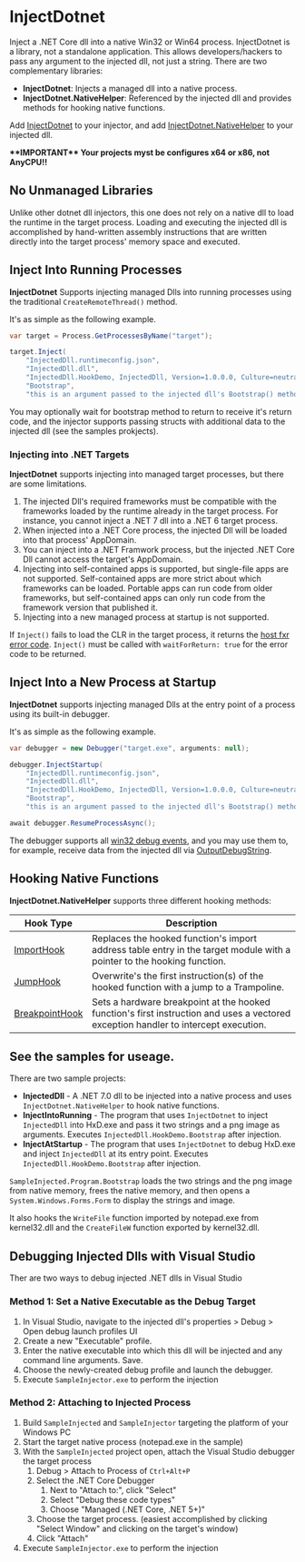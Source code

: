 # InjectDotnet

Inject a .NET Core dll into a native Win32 or Win64 process. InjectDotnet is a library, not a standalone application. This allows developers/hackers to pass any argument to the injected dll, not just a string. There are two complementary libraries:

- **InjectDotnet**: Injects a managed dll into a native process.
- **InjectDotnet.NativeHelper**: Referenced by the injected dll and provides methods for hooking native functions.

Add [InjectDotnet](https://www.nuget.org/packages/InjectDotnet) to your injector, and add [InjectDotnet.NativeHelper](https://www.nuget.org/packages/InjectDotnet.NativeHelper) to your injected dll.

 **\*\*IMPORTANT\*\*  Your projects myst be configures x64 or x86, not AnyCPU!!**

## No Unmanaged Libraries

Unlike other dotnet dll injectors, this one does not rely on a native dll to load the runtime in the target process. Loading and executing the injected dll is accomplished by hand-written assembly instructions that are written directly into the target process' memory space and executed.

## Inject Into Running Processes

**InjectDotnet** Supports injecting managed Dlls into running processes using the traditional `CreateRemoteThread()` method.

It's as simple as the following example.

```C#
var target = Process.GetProcessesByName("target");

target.Inject(
	"InjectedDll.runtimeconfig.json",
	"InjectedDll.dll",
	"InjectedDll.HookDemo, InjectedDll, Version=1.0.0.0, Culture=neutral, PublicKeyToken=null",
	"Bootstrap",
	"this is an argument passed to the injected dll's Bootstrap() method");
```

You may optionally wait for bootstrap method to return to receive it's return code, and the injector supports passing structs with additional data to the injected dll (see the samples prokjects).

### Injecting into .NET Targets
**InjectDotnet** supports injecting into managed target processes, but there are some limitations.
1. The injected Dll's required frameworks must be compatible with the frameworks loaded by the runtime already in the target process. For instance, you cannot inject a .NET 7 dll into a .NET 6 target process.
2. When injected into a .NET Core process, the injected Dll will be loaded into that process' AppDomain.
3. You can inject into a .NET Framwork process, but the injected .NET Core Dll cannot access the target's AppDomain.
4. Injecting into self-contained apps is supported, but single-file apps are not supported. Self-contained apps are more strict about which frameworks can be loaded. Portable apps can run code from older frameworks, but self-contained apps can only run code from the framework version that published it.
5. Injecting into a new managed process at startup is not supported.

If `Inject()` fails to load the CLR in the target process, it returns the [host fxr error code](https://github.com/dotnet/runtime/blob/main/docs/design/features/host-error-codes.md). `Inject()` must be called with `waitForReturn: true` for the error code to be returned.

## Inject Into a New Process at Startup

**InjectDotnet** supports injecting managed Dlls at the entry point of a process using its built-in debugger.

It's as simple as the following example.

```C#
var debugger = new Debugger("target.exe", arguments: null);

debugger.InjectStartup(
	"InjectedDll.runtimeconfig.json",
	"InjectedDll.dll",
	"InjectedDll.HookDemo, InjectedDll, Version=1.0.0.0, Culture=neutral, PublicKeyToken=null",
	"Bootstrap",
	"this is an argument passed to the injected dll's Bootstrap() method");

await debugger.ResumeProcessAsync();
```
The debugger supports all [win32 debug events](https://learn.microsoft.com/en-us/windows/win32/api/minwinbase/ns-minwinbase-debug_event#members), and you may use them to, for example, receive data from the injected dll via [OutputDebugString](https://learn.microsoft.com/en-us/windows/win32/api/debugapi/nf-debugapi-outputdebugstringw).

## Hooking Native Functions

**InjectDotnet.NativeHelper** supports three different hooking methods:

|Hook Type|Description|
|-|-|
|[ImportHook](docs/HookingImports.md)|Replaces the hooked function's import address table entry in the target module with a pointer to the hooking function.|
|[JumpHook](docs/HookingExports.md)|Overwrite's the first instruction(s) of the hooked function with a jump to a Trampoline.|
|[BreakpointHook](docs/BreakpointHooks.md)|Sets a hardware breakpoint at the hooked function's first instruction and uses a vectored exception handler to intercept execution.|

## See the samples for useage.
There are two sample projects:
- **InjectedDll** - A .NET 7.0 dll to be injected into a native process and uses `InjectDotnet.NativeHelper` to hook native functions.
- **InjectIntoRunning** - The program that uses `InjectDotnet` to inject `InjectedDll` into HxD.exe and pass it two strings and a png image as arguments. Executes `InjectedDll.HookDemo.Bootstrap` after injection.
- **InjectAtStartup** - The program that uses `InjectDotnet` to debug HxD.exe and inject `InjectedDll` at its entry point. Executes `InjectedDll.HookDemo.Bootstrap` after injection.

`SampleInjected.Program.Bootstrap` loads the two strings and the png image from native memory, frees the native memory, and then opens a `System.Windows.Forms.Form` to display the strings and image.

It also hooks the `WriteFile` function imported by notepad.exe from kernel32.dll and the `CreateFileW` function exported by kernel32.dll.

## Debugging Injected Dlls with Visual Studio

Ther are two ways to debug injected .NET dlls in Visual Studio

### Method 1: Set a Native Executable as the Debug Target
1. In Visual Studio, navigate to the injected dll's properties > Debug > Open debug launch profiles UI
2. Create a new "Executable" profile.
3. Enter the native executable into which this dll will be injected and any command line arguments. Save.
4. Choose the newly-created debug profile and launch the debugger.
5. Execute `SampleInjector.exe` to perform the injection

### Method 2: Attaching to Injected Process

1. Build  `SampleInjected` and `SampleInjector` targeting the platform of your Windows PC
2. Start the target native process (notepad.exe in the sample)
3. With the `SampleInjected` project open, attach the Visual Studio debugger the target process
    1. Debug > Attach to Process of `Ctrl+Alt+P`
    2. Select the .NET Core Debugger
        1. Next to "Attach to:", click "Select"
        2. Select "Debug these code types"
        3. Choose "Managed (.NET Core, .NET 5+)"
    3. Choose the target process. (easiest accomplished by clicking "Select Window" and clicking on the target's window)
    4. Click "Attach"
4. Execute `SampleInjector.exe` to perform the injection

